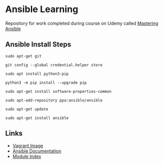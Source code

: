 # Ansible Learning

Repository for work completed during course on Udemy called [Mastering Ansible](https://www.udemy.com/course/mastering-ansible)

## Ansible Install Steps

`sudo apt-get git`

`git config --global credential.helper store`

`sudo apt install python3-pip`

`python3 -m pip install --upgrade pip`

`sudo apt-get install software-properties-common`

`sudo apt-add-repository ppa:ansible/ansible`

`sudo apt-get update`

`sudo apt-get install ansible`

## Links

- [Vagrant Image](https://app.vagrantup.com/ubuntu/boxes/xenial64)
- [Ansible Documentation](https://docs.ansible.com/ansible/2.9/index.html)
- [Module Index](https://docs.ansible.com/ansible/2.9/modules/modules_by_category.html)

